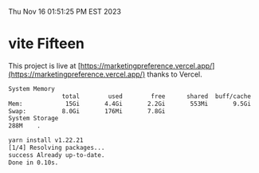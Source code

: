 Thu Nov 16 01:51:25 PM EST 2023

# vite Fifteen


This project is live at [https://marketingpreference.vercel.app/](https://marketingpreference.vercel.app/) thanks to Vercel.

```bash
System Memory
               total        used        free      shared  buff/cache   available
Mem:            15Gi       4.4Gi       2.2Gi       553Mi       9.5Gi        10Gi
Swap:          8.0Gi       176Mi       7.8Gi
System Storage
288M	.
```
```bash
yarn install v1.22.21
[1/4] Resolving packages...
success Already up-to-date.
Done in 0.10s.
```
